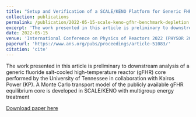 ```yaml
---
title: "Setup and Verification of a SCALE/KENO Platform for Generic FHR Benchmark Calculations"
collection: publications
permalink: /publication/2022-05-15-scale-keno-gfhr-benchmark-depletion
excerpt: 'The work presented in this article is preliminary to downstream analysis of a generic fluoride salt-cooled high-temperature reactor (gFHR) core performed by the University of Tennessee in collaboration with Kairos Power (KP). A Monte Carlo transport model of the publicly available gFHR equilibrium core is developed in SCALE/KENO with multigroup energy treatment'
date: 2022-05-15
venue: 'International Conference on Physics of Reactors 2022 (PHYSOR 2022), Pittsburgh, PA'
paperurl: 'https://www.ans.org/pubs/proceedings/article-51083/'
citation: 'cite'
---
```

The work presented in this article is preliminary to downstream analysis of a generic fluoride salt-cooled high-temperature reactor (gFHR) core performed by the University of Tennessee in collaboration with Kairos Power (KP). A Monte Carlo transport model of the publicly available gFHR equilibrium core is developed in SCALE/KENO with multigroup energy treatment

[Download paper here](https://www.ans.org/pubs/proceedings/article-51083/)
